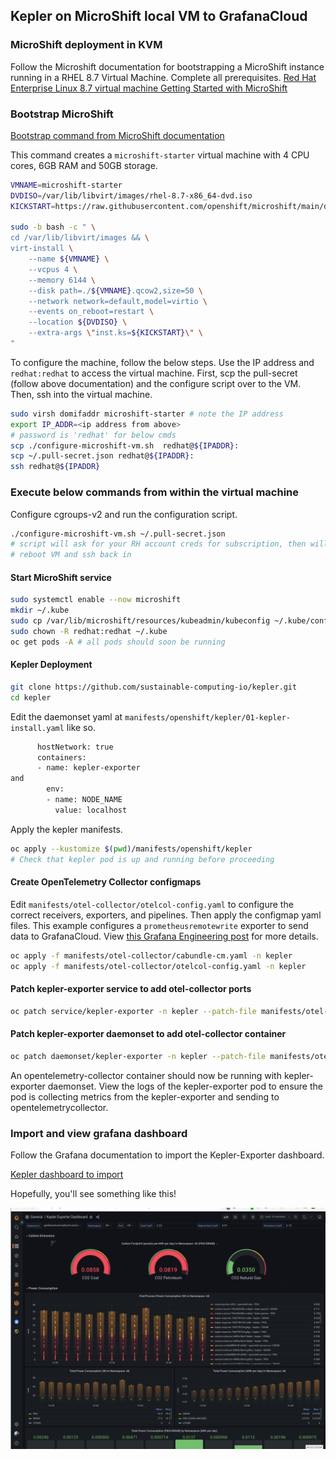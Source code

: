 ## Kepler on MicroShift local VM to GrafanaCloud

### MicroShift deployment in KVM

Follow the Microshift documentation for bootstrapping a MicroShift instance running in a RHEL 8.7 Virtual Machine. Complete all prerequisites.
[Red Hat Enterprise Linux 8.7 virtual machine Getting Started with MicroShift](https://github.com/openshift/microshift/blob/main/docs/getting_started.md)

### Bootstrap MicroShift

[Bootstrap command from MicroShift documentation](https://raw.githubusercontent.com/openshift/microshift/main/docs/getting_started.md)

This command creates a `microshift-starter` virtual machine with 4 CPU cores, 6GB RAM and 50GB storage.

```bash
VMNAME=microshift-starter
DVDISO=/var/lib/libvirt/images/rhel-8.7-x86_64-dvd.iso
KICKSTART=https://raw.githubusercontent.com/openshift/microshift/main/docs/config/microshift-starter.ks

sudo -b bash -c " \
cd /var/lib/libvirt/images && \
virt-install \
    --name ${VMNAME} \
    --vcpus 4 \
    --memory 6144 \
    --disk path=./${VMNAME}.qcow2,size=50 \
    --network network=default,model=virtio \
    --events on_reboot=restart \
    --location ${DVDISO} \
    --extra-args \"inst.ks=${KICKSTART}\" \
"
```

To configure the machine, follow the below steps.
Use the IP address and `redhat:redhat` to access the virtual machine.
First, scp the pull-secret (follow above documentation) and the configure script over to the VM.
Then, ssh into the virtual machine.

```bash
sudo virsh domifaddr microshift-starter # note the IP address 
export IP_ADDR=<ip address from above>
# password is 'redhat' for below cmds
scp ./configure-microshift-vm.sh  redhat@${IPADDR}:
scp ~/.pull-secret.json redhat@${IPADDR}:
ssh redhat@${IPADDR}
```

### Execute below commands from within the virtual machine

Configure cgroups-v2 and run the configuration script.

```bash
./configure-microshift-vm.sh ~/.pull-secret.json
# script will ask for your RH account creds for subscription, then will run unattended
# reboot VM and ssh back in
```

#### Start MicroShift service

```bash
sudo systemctl enable --now microshift
mkdir ~/.kube
sudo cp /var/lib/microshift/resources/kubeadmin/kubeconfig ~/.kube/config
sudo chown -R redhat:redhat ~/.kube
oc get pods -A # all pods should soon be running
```

#### Kepler Deployment

```bash
git clone https://github.com/sustainable-computing-io/kepler.git
cd kepler
```

Edit the daemonset yaml at `manifests/openshift/kepler/01-kepler-install.yaml` like so.

```bash
      hostNetwork: true
      containers:
      - name: kepler-exporter
and
        env:
        - name: NODE_NAME
          value: localhost
```

Apply the kepler manifests.

```bash
oc apply --kustomize $(pwd)/manifests/openshift/kepler
# Check that kepler pod is up and running before proceeding
```

#### Create OpenTelemetry Collector configmaps

Edit `manifests/otel-collector/otelcol-config.yaml` to configure the correct receivers, exporters, and pipelines.
Then apply the configmap yaml files.
This example configures a `prometheusremotewrite` exporter to send data to GrafanaCloud.
View [this Grafana Engineering post](https://grafana.com/blog/2022/05/10/how-to-collect-prometheus-metrics-with-the-opentelemetry-collector-and-grafana/) for more details.

```bash
oc apply -f manifests/otel-collector/cabundle-cm.yaml -n kepler
oc apply -f manifests/otel-collector/otelcol-config.yaml -n kepler
```

#### Patch kepler-exporter service to add otel-collector ports

```bash
oc patch service/kepler-exporter -n kepler --patch-file manifests/otel-collector/service-patch.yaml
```

#### Patch kepler-exporter daemonset to add otel-collector container

```bash
oc patch daemonset/kepler-exporter -n kepler --patch-file manifests/otel-collector/daemonset-patch.yaml
```

An opentelemetry-collector container should now be running with kepler-exporter daemonset. View the logs of the kepler-exporter pod to
ensure the pod is collecting metrics from the kepler-exporter and sending to opentelemetrycollector.

### Import and view grafana dashboard

Follow the Grafana documentation to import the Kepler-Exporter dashboard.

[Kepler dashboard to import](https://github.com/sustainable-computing-io/kepler/blob/main/grafana-dashboards/Kepler-Exporter.json)

Hopefully, you'll see something like this!

![You might see something like this!](./images/kepler-microshift.png "MicroShift, Kepler, and OpenTelemetry")
